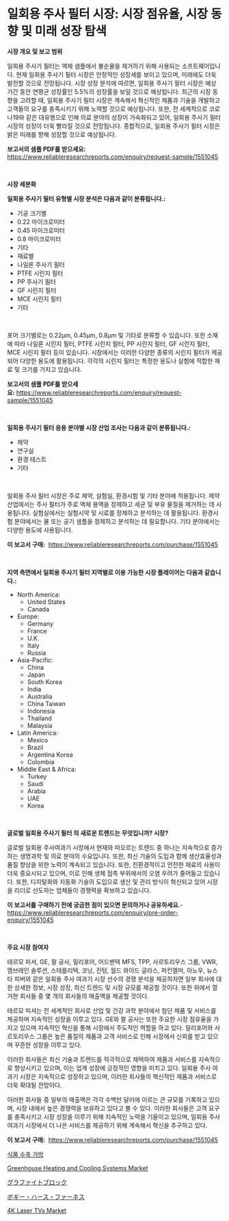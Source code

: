 <p><h1>일회용 주사 필터 시장: 시장 점유율, 시장 동향 및 미래 성장 탐색</h1></p><p><strong>시장 개요 및 보고 범위</strong></p>
<p><p>일회용 주사기 필터는 액체 샘플에서 불순물을 제거하기 위해 사용되는 소프트웨어입니다. 현재 일회용 주사기 필터 시장은 안정적인 성장세를 보이고 있으며, 미래에도 더욱 발전할 것으로 전망됩니다. 시장 성장 분석에 따르면, 일회용 주사기 필터 시장은 예상 기간 동안 연평균 성장률인 5.5%의 성장률을 보일 것으로 예상됩니다. 최근의 시장 동향을 고려할 때, 일회용 주사기 필터 시장은 계속해서 혁신적인 제품과 기술을 개발하고 고객들의 요구를 충족시키기 위해 노력할 것으로 예상됩니다. 또한, 전 세계적으로 코로나19와 같은 대유행으로 인해 의료 분야의 성장이 가속화되고 있어, 일회용 주사기 필터 시장의 성장이 더욱 빨라질 것으로 전망됩니다. 종합적으로, 일회용 주사기 필터 시장은 밝은 미래를 향해 성장할 것으로 예상됩니다.</p></p>
<p><strong>보고서의 샘플 PDF를 받으세요:</strong> <a href="https://www.reliableresearchreports.com/enquiry/request-sample/1551045">https://www.reliableresearchreports.com/enquiry/request-sample/1551045</a></p>
<p>&nbsp;</p>
<p><strong>시장 세분화</strong></p>
<p><strong>일회용 주사기 필터 유형별 시장 분석은 다음과 같이 분류됩니다.:</strong></p>
<p><ul><li>기공 크기별</li><li>0.22 마이크로미터</li><li>0.45 마이크로미터</li><li>0.8 마이크로미터</li><li>기타</li><li>재료별</li><li>나일론 주사기 필터</li><li>PTFE 시린지 필터</li><li>PP 주사기 필터</li><li>GF 시린지 필터</li><li>MCE 시린지 필터</li><li>기타</li></ul></p>
<p>&nbsp;</p>
<p><p>포어 크기별로는 0.22μm, 0.45μm, 0.8μm 및 기타로 분류할 수 있습니다. 또한 소재에 따라 나일론 시린지 필터, PTFE 시린지 필터, PP 시린지 필터, GF 시린지 필터, MCE 시린지 필터 등이 있습니다. 시장에서는 이러한 다양한 종류의 시린지 필터가 제공되어 다양한 용도에 활용됩니다. 각각의 시린지 필터는 특정한 용도나 실험에 적합한 재료 및 크기를 가지고 있습니다.</p></p>
<p><strong>보고서의 샘플 PDF를 받으세요:</strong>&nbsp;<a href="https://www.reliableresearchreports.com/enquiry/request-sample/1551045">https://www.reliableresearchreports.com/enquiry/request-sample/1551045</a></p>
<p>&nbsp;</p>
<p><strong> 일회용 주사기 필터 응용 분야별 시장 산업 조사는 다음과 같이 분류됩니다.:</strong></p>
<p><ul><li>제약</li><li>연구실</li><li>환경 테스트</li><li>기타</li></ul></p>
<p>&nbsp;</p>
<p><p>일회용 주사 필터 시장은 주로 제약, 실험실, 환경시험 및 기타 분야에 적용됩니다. 제약 산업에서는 주사 필터가 주로 액체 용액을 정제하고 세균 및 부유 물질을 제거하는 데 사용됩니다. 실험실에서는 실험시약 및 시료를 정제하고 분석하는 데 활용됩니다. 환경시험 분야에서는 물 또는 공기 샘플을 정제하고 분석하는 데 필요합니다. 기타 분야에서는 다양한 용도에 사용됩니다.</p></p>
<p><strong>이 보고서 구매:</strong>&nbsp; <a href="https://www.reliableresearchreports.com/purchase/1551045">https://www.reliableresearchreports.com/purchase/1551045</a></p>
<p>&nbsp;</p>
<p><strong>지역 측면에서 일회용 주사기 필터 지역별로 이용 가능한 시장 플레이어는 다음과 같습니다.:</strong></p>
<p><ul>
    <li>
        North America:
        <ul>
            <li>United States</li>
            <li>Canada</li>
        </ul>
    </li>
    <li>
        Europe:
        <ul>
            <li>Germany</li>
            <li>France</li>
            <li>U.K.</li>
            <li>Italy</li>
            <li>Russia</li>
        </ul>
    </li>
    <li>
        Asia-Pacific:
        <ul>
            <li>China</li>
            <li>Japan</li>
            <li>South Korea</li>
            <li>India</li>
            <li>Australia</li>
            <li>China Taiwan</li>
            <li>Indonesia</li>
            <li>Thailand</li>
            <li>Malaysia</li>
        </ul>
    </li>
    <li>
        Latin America:
        <ul>
            <li>Mexico</li>
            <li>Brazil</li>
            <li>Argentina Korea</li>
            <li>Colombia</li>
        </ul>
    </li>
    <li>
        Middle East & Africa:
        <ul>
            <li>Turkey</li>
            <li>Saudi</li>
            <li>Arabia</li>
            <li>UAE</li>
            <li>Korea</li>
        </ul>
    </li>
    </ul></p>
<p>&nbsp;</p>
<p><strong>글로벌 일회용 주사기 필터 의 새로운 트렌드는 무엇입니까? 시장?</strong></p>
<p><p>글로벌 일회용 주사여과기 시장에서 현재와 떠오르는 트렌드 중 하나는 지속적으로 증가하는 생명과학 및 의료 분야의 수요입니다. 또한, 최신 기술의 도입과 함께 생산효율성과 품질 향상을 위한 노력이 계속되고 있습니다. 또한, 친환경적이고 안전한 재료의 사용이 더욱 중요시되고 있으며, 이로 인해 생체 접촉 부위에서의 오염 우려가 줄어들고 있습니다. 또한, 디지털화와 자동화 기술의 도입으로 생산 및 관리 방식이 혁신되고 있어 시장을 리더로 선도하는 업체들이 경쟁력을 확보하고 있습니다.</p></p>
<p><strong>이 보고서를 구매하기 전에 궁금한 점이 있으면 문의하거나 공유하세요.</strong>- <a href="https://www.reliableresearchreports.com/enquiry/pre-order-enquiry/1551045">https://www.reliableresearchreports.com/enquiry/pre-order-enquiry/1551045</a></p>
<p>&nbsp;</p>
<p><strong>주요 시장 참여자</strong></p>
<p><p>테르모 피셔, GE, 팔 공사, 밀리포어, 어드밴텍 MFS, TPP, 사르토리우스 그룹, VWR, 멤브레인 솔루션, 스테를리텍, 코닝, 진텅, 월드 와이드 글라스, 퍼킨엘머, 아노우, 뉴스타 피버와 같은 일회용 주사 여과기 시장 선수의 경쟁 분석을 제공하자면 일부 회사에 대한 상세한 정보, 시장 성장, 최신 트렌드 및 시장 규모를 제공할 것이다. 또한 위에서 열거한 회사들 중 몇 개의 회사들의 매출액을 제공할 것이다.</p><p>테르모 피셔는 전 세계적인 회사로 산업 및 건강 과학 분야에서 첨단 제품 및 서비스를 제공하며 지속적인 성장을 이루고 있다. GE와 팔 공사는 또한 주요한 시장 점유율을 가지고 있으며 지속적인 혁신을 통해 시장에서 주도적인 역할을 하고 있다. 밀리포어와 사르토리우스 그룹은 높은 품질의 제품과 고객 서비스로 인해 시장에서 신뢰를 받고 있으며 꾸준한 성장을 이루고 있다.</p><p>이러한 회사들은 최신 기술과 트렌드를 적극적으로 채택하여 제품과 서비스를 지속적으로 향상시키고 있으며, 이는 업계 성장에 긍정적인 영향을 미치고 있다. 일회용 주사 여과기 시장은 지속적으로 성장하고 있으며, 이러한 회사들의 혁신적인 제품과 서비스로 더욱 확대될 전망이다.</p><p>이러한 회사들 중 일부의 매출액은 각각 수백만 달러에 이르는 큰 규모를 기록하고 있으며, 시장 내에서 높은 경쟁력을 보유하고 있다고 볼 수 있다. 이러한 회사들은 고객 요구를 충족시키고 시장 성장을 이루기 위해 지속적인 노력을 기울이고 있으며, 일회용 주사 여과기 시장에서 더 나은 서비스를 제공하기 위해 계속해서 혁신을 추구하고 있다.</p></p>
<p><strong>이 보고서 구매:</strong>&nbsp;&nbsp;<a href="https://www.reliableresearchreports.com/purchase/1551045">https://www.reliableresearchreports.com/purchase/1551045</a></p>
<p><p><a href="https://medium.com/@wallacbahrtyinger567686/%EC%8B%9D%ED%92%88-%EC%88%98%EC%B6%95-%ED%8F%AC%EC%9E%A5-%EB%B4%89%EC%A7%80-%EC%8B%9C%EC%9E%A5-%EC%A0%90%EC%9C%A0%EC%9C%A8-%EC%A7%84%ED%99%94-%EB%B0%8F-%EC%8B%9C%EC%9E%A5-%EC%84%B1%EC%9E%A5-%ED%8A%B8%EB%A0%8C%EB%93%9C-2024-2031-55f6337ba241">식품 수축 가방</a></p><p><a href="https://issuu.com/reportprime-2/docs/greenhouse-heating-and-cooling-systems-market-size">Greenhouse Heating and Cooling Systems Market</a></p><p><a href="https://medium.com/@mt14785/2024%E5%B9%B4%E3%81%8B%E3%82%892031%E5%B9%B4%E3%81%BE%E3%81%A7%E3%81%AE%E6%9C%9F%E9%96%93%E3%81%AE%E3%82%B0%E3%83%A9%E3%83%95%E3%82%A1%E3%82%A4%E3%83%88%E3%83%96%E3%83%AD%E3%83%83%E3%82%AF%E5%B8%82%E5%A0%B4%E5%88%86%E6%9E%90%E3%81%A8%E3%82%B5%E3%82%A4%E3%82%BA%E3%81%AE%E4%BA%88%E6%B8%AC-4ceda37c11f8">グラファイトブロック</a></p><p><a href="https://github.com/dzy793153605/Market-Research-Report-List-1/blob/main/37636537485.md">ボギー・ハース・ファーネス</a></p><p><a href="https://github.com/jj19131/Market-Research-Report-List-2/blob/main/4k-laser-tvs-market.md">4K Laser TVs Market</a></p></p>
